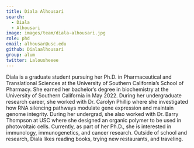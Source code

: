 ```yaml
---
title: Diala Alhousari
search:
  - Diala
  - Alhousari
image: images/team/diala-alhousari.jpg
role: phd
email: alhousar@usc.edu
github: Dialaalhousari
group: alum
twitter: Lalousheeee
---
```


Diala is a graduate student pursuing her Ph.D. in Pharmaceutical and Translational Sciences at the University of Southern California’s School of Pharmacy. She earned her bachelor’s degree in biochemistry at the University of Southern California in May 2022. During her undergraduate research career, she worked with Dr. Carolyn Phillip where she investigated how RNA silencing pathways modulate gene expression and maintain genome integrity. During her undergrad, she also worked with Dr. Barry Thompson at USC where she designed an organic polymer to be used in photovoltaic cells. Currently, as part of her Ph.D., she is interested in immunology, immunogenetics, and cancer research. Outside of school and research, Diala likes reading books, trying new restaurants, and traveling.
